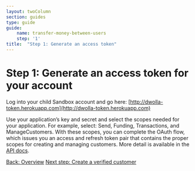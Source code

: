 ```yaml
---
layout: twoColumn
section: guides
type: guide
guide:
    name: transfer-money-between-users
    step: '1'
title:  "Step 1: Generate an access token"
---
```


# Step 1: Generate an access token for your account

Log into your child Sandbox account and go here: [http://dwolla-token.herokuapp.com](http://dwolla-token.herokuapp.com)

Use your application’s key and secret and select the scopes needed for your application. For example, select: Send, Funding, Transactions, and ManageCustomers. With these scopes, you can complete the OAuth flow, which issues you an access and refresh token pair that contains the proper scopes for creating and managing customers. More detail is available in the [API docs](https://docsv2.dwolla.com/#oauth).

<nav class="pager-nav">
    <a href="./">Back: Overview</a>
    <a href="02-create-verified-customer.html">Next step: Create a verified customer</a>
</nav>
